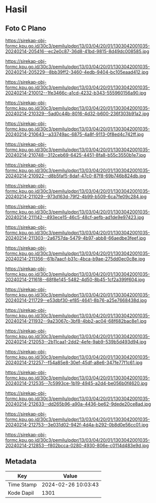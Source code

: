 # Hasil

## Foto C Plano

https://sirekap-obj-formc.kpu.go.id/30c3/pemilu/pdpr/13/03/04/20/01/1303042001035-20240214-205416--ec2e0c87-36d8-41bd-9815-8d49dc008585.jpg

https://sirekap-obj-formc.kpu.go.id/30c3/pemilu/pdpr/13/03/04/20/01/1303042001035-20240214-205229--8bb39ff2-3460-4edb-9404-bc105eaad412.jpg

https://sirekap-obj-formc.kpu.go.id/30c3/pemilu/pdpr/13/03/04/20/01/1303042001035-20240214-210012--1fe3466c-a1cd-4232-b343-555960156a90.jpg

https://sirekap-obj-formc.kpu.go.id/30c3/pemilu/pdpr/13/03/04/20/01/1303042001035-20240214-210329--5ad0c44b-8016-4d32-b600-236f303b91a2.jpg

https://sirekap-obj-formc.kpu.go.id/30c3/pemilu/pdpr/13/03/04/20/01/1303042001035-20240214-210643--a33749ac-6875-4a8f-9113-0f8ed4c742ff.jpg

https://sirekap-obj-formc.kpu.go.id/30c3/pemilu/pdpr/13/03/04/20/01/1303042001035-20240214-210748--312ceb69-6425-4451-8fa8-b55c3550b1e7.jpg

https://sirekap-obj-formc.kpu.go.id/30c3/pemilu/pdpr/13/03/04/20/01/1303042001035-20240214-210922--d8b5faf5-8daf-47c0-87f8-69b746b824db.jpg

https://sirekap-obj-formc.kpu.go.id/30c3/pemilu/pdpr/13/03/04/20/01/1303042001035-20240214-211029--973d163d-79f2-4b99-b509-6ca7fe09c284.jpg

https://sirekap-obj-formc.kpu.go.id/30c3/pemilu/pdpr/13/03/04/20/01/1303042001035-20240214-211142--493ece15-46c5-48cf-aefb-ad1de9e97423.jpg

https://sirekap-obj-formc.kpu.go.id/30c3/pemilu/pdpr/13/03/04/20/01/1303042001035-20240214-211303--2a6757da-5479-4b97-abb8-66aedbe3feef.jpg

https://sirekap-obj-formc.kpu.go.id/30c3/pemilu/pdpr/13/03/04/20/01/1303042001035-20240214-211356--61b7aacf-b31c-4bca-b9ae-275dd0ec0c8e.jpg

https://sirekap-obj-formc.kpu.go.id/30c3/pemilu/pdpr/13/03/04/20/01/1303042001035-20240214-211618--68f8e145-5482-4d50-8b45-1cf2a399f604.jpg

https://sirekap-obj-formc.kpu.go.id/30c3/pemilu/pdpr/13/03/04/20/01/1303042001035-20240214-211729--e53dbf30-ef85-4641-8b76-a25e7668438d.jpg

https://sirekap-obj-formc.kpu.go.id/30c3/pemilu/pdpr/13/03/04/20/01/1303042001035-20240214-211932--9a23067c-3bf8-4bb2-ac04-68f682bac8e1.jpg

https://sirekap-obj-formc.kpu.go.id/30c3/pemilu/pdpr/13/03/04/20/01/1303042001035-20240214-212053--2b11caa1-2dd2-4efe-9ab9-539b5d493d94.jpg

https://sirekap-obj-formc.kpu.go.id/30c3/pemilu/pdpr/13/03/04/20/01/1303042001035-20240214-212257--f54a85e8-30ef-45df-a8e6-347fe77f1c61.jpg

https://sirekap-obj-formc.kpu.go.id/30c3/pemilu/pdpr/13/03/04/20/01/1303042001035-20240214-212535--7c5993ce-1b19-4945-a2d4-be056b0f4620.jpg

https://sirekap-obj-formc.kpu.go.id/30c3/pemilu/pdpr/13/03/04/20/01/1303042001035-20240214-212633--dd265b96-a90a-4436-be62-9dede20ce8ad.jpg

https://sirekap-obj-formc.kpu.go.id/30c3/pemilu/pdpr/13/03/04/20/01/1303042001035-20240214-212753--3e031d02-942f-4d4a-b292-0b8d0e56cc01.jpg

https://sirekap-obj-formc.kpu.go.id/30c3/pemilu/pdpr/13/03/04/20/01/1303042001035-20240214-212853--f802bcca-0280-4930-806e-c0114d483e9d.jpg


## Metadata

| Key        | Value               |
| ---------- | ------------------- |
| Time Stamp | 2024-02-26 10:03:43 |
| Kode Dapil | 1301                |



